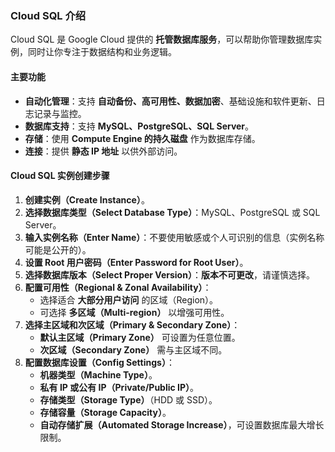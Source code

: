 ### **Cloud SQL 介绍**  

Cloud SQL 是 Google Cloud 提供的 **托管数据库服务**，可以帮助你管理数据库实例，同时让你专注于数据结构和业务逻辑。  

#### **主要功能**  
- **自动化管理**：支持 **自动备份、高可用性、数据加密**、基础设施和软件更新、日志记录与监控。  
- **数据库支持**：支持 **MySQL、PostgreSQL、SQL Server**。  
- **存储**：使用 **Compute Engine 的持久磁盘** 作为数据库存储。  
- **连接**：提供 **静态 IP 地址** 以供外部访问。  

#### **Cloud SQL 实例创建步骤**  
1. **创建实例（Create Instance）**。  
2. **选择数据库类型（Select Database Type）**：MySQL、PostgreSQL 或 SQL Server。  
3. **输入实例名称（Enter Name）**：不要使用敏感或个人可识别的信息（实例名称可能是公开的）。  
4. **设置 Root 用户密码（Enter Password for Root User）**。  
5. **选择数据库版本（Select Proper Version）**：**版本不可更改**，请谨慎选择。  
6. **配置可用性（Regional & Zonal Availability）**：  
   - 选择适合 **大部分用户访问** 的区域（Region）。  
   - 可选择 **多区域（Multi-region）** 以增强可用性。  
7. **选择主区域和次区域（Primary & Secondary Zone）**：  
   - **默认主区域（Primary Zone）** 可设置为任意位置。  
   - **次区域（Secondary Zone）** 需与主区域不同。  
8. **配置数据库设置（Config Settings）**：  
   - **机器类型（Machine Type）**。  
   - **私有 IP 或公有 IP（Private/Public IP）**。  
   - **存储类型（Storage Type）**（HDD 或 SSD）。  
   - **存储容量（Storage Capacity）**。  
   - **自动存储扩展（Automated Storage Increase）**，可设置数据库最大增长限制。
